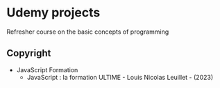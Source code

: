# Udemy projects

Refresher course on the basic concepts of programming

## Copyright 

- JavaScript Formation 
  - JavaScript : la formation ULTIME - Louis Nicolas Leuillet - (2023)